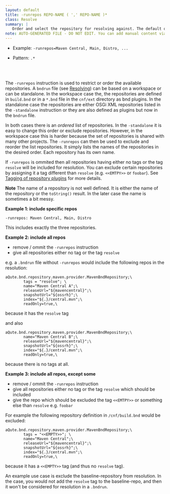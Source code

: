 ```yaml
---
layout: default
title: -runrepos REPO-NAME ( ',' REPO-NAME )*
class: Resolve
summary: |
   Order and select the repository for resolving against. The default order is all repositories in their plugin creation order.
note: AUTO-GENERATED FILE - DO NOT EDIT. You can add manual content via same filename in ext folder. 
---
```


- Example: `-runrepos=Maven Central, Main, Distro, ...`

- Pattern: `.*`

<!-- Manual content from: ext/runrepos.md --><br /><br />

The `-runrepos` instruction is used to restrict or order the available repositories. A `bndrun` file (see [Resolving](/chapters/250-resolving.html#resolving-in-bndtools)) can be based on a workspace or can be standalone. In the workspace case the, the repositories are defined in `build.bnd` or in a `*.bnd` file in the `cnf/ext` directory as bnd plugins. In the standalone case the repositories are either OSGi XML repositories listed in the `-standalone` instruction or they are also defined as plugins but now in the `bndrun` file.

In both cases there is an _ordered_ list of repositories. In the `-standalone` it is easy to change this order or exclude repositories. However, in the workspace case this is harder because the set of repositories is shared with many other projects. The `-runrepos` can then be used to exclude and reorder the list repositories. It simply lists the names of the repositories in the desired order. Each repository has its own name.

If `-runrepos` is ommited then all repositories having either no tags or the tag `resolve` will be included for resolution.
You can exclude certain repositories by assigning it a tag different than `resolve` (e.g. `<<EMTPY>>` or `foobar`). See [Tagging of repository plugins](/chapters/870-plugins.html#tagging-of-repository-plugins) for more details.


**Note** The name of a repository is not well defined. It is either the name of the repository or the `toString()` result. In the later case the name is sometimes a bit messy.

**Example 1: include specific repos**

	-runrepos: Maven Central, Main, Distro

This includes exactly the three repositories.

**Example 2: include all repos**

- remove / ommit the `-runrepos` instruction
- give all repositories either no tag or the tag `resolve`

e.g. a `.bndrun` file without  `-runrepos`  would include the following repos in the resolution:


```
aQute.bnd.repository.maven.provider.MavenBndRepository;\
        tags = "resolve"; \
        name="Maven Central A";\
        releaseUrl="${mavencentral}";\
        snapshotUrl="${ossrh}";\
        index="${.}/central.mvn";\
        readOnly=true,\
```

because it has the `resolve` tag

and also


```
aQute.bnd.repository.maven.provider.MavenBndRepository;\
        name="Maven Central B";\
        releaseUrl="${mavencentral}";\
        snapshotUrl="${ossrh}";\
        index="${.}/central.mvn";\
        readOnly=true,\
```

because there is no tags at all.

**Example 3: include all repos, except some**

- remove / ommit the `-runrepos` instruction
- give all repositories either no tag or the tag `resolve` which should be included
- give the repo which should be excluded the tag `<<EMTPY>>` or something else than `resolve` e.g. `foobar`

For example the following repository definition in `/cnf/build.bnd` would be excluded:

```
aQute.bnd.repository.maven.provider.MavenBndRepository;\
        tags = "<<EMPTY>>"; \
        name="Maven Central";\
        releaseUrl="${mavencentral}";\
        snapshotUrl="${ossrh}";\
        index="${.}/central.mvn";\
        readOnly=true,\
```

because it has a `<<EMPTY>>` tag (and thus no `resolve` tag).

An example use case is exclude the baseline-repository from resolution. In the case, you would not add the `resolve` tag to the baseline-repo, and then it won't be considered for resolution in a `.bndrun`.
